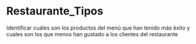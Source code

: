 # Restaurante_Tipos
Identificar cuáles son los productos del menú que han tenido más éxito y cuales son los que menos han gustado a los clientes del restaurante
